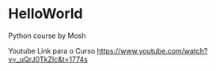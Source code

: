 # HelloWorld
Python course by Mosh

Youtube Link para o Curso
https://www.youtube.com/watch?v=_uQrJ0TkZlc&t=1774s
